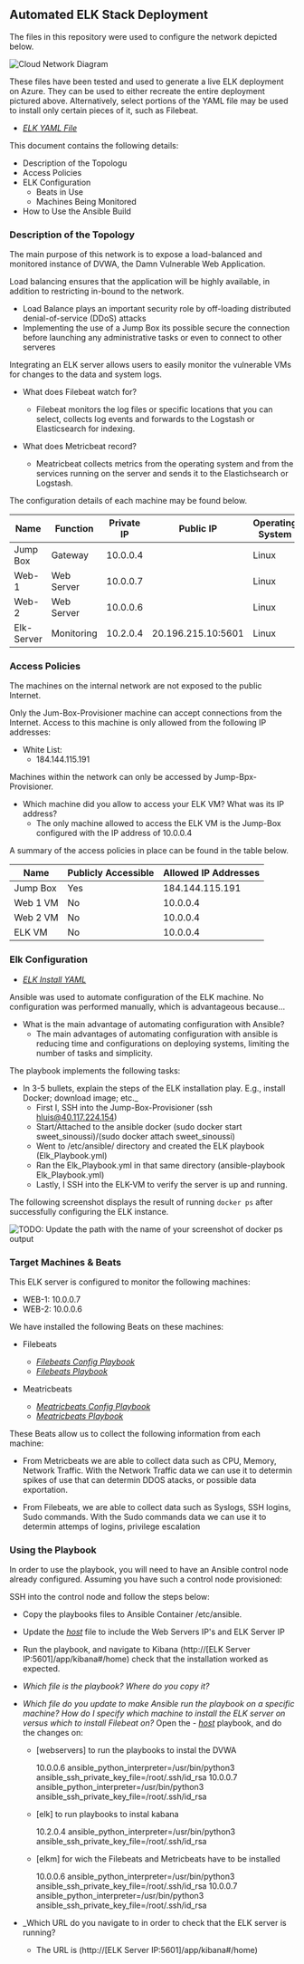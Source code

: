 ## Automated ELK Stack Deployment

The files in this repository were used to configure the network depicted below.

![Cloud Network Diagram](Diagrams/Cloud_Network.jpg)

These files have been tested and used to generate a live ELK deployment on Azure. They can be used to either recreate the entire deployment pictured above. Alternatively, select portions of the YAML file may be used to install only certain pieces of it, such as Filebeat.

  - _[ELK YAML File ](Ansible/filebeat-playbook.yml)_

This document contains the following details:
- Description of the Topologu
- Access Policies
- ELK Configuration
  - Beats in Use
  - Machines Being Monitored
- How to Use the Ansible Build


### Description of the Topology

The main purpose of this network is to expose a load-balanced and monitored instance of DVWA, the Damn Vulnerable Web Application.

Load balancing ensures that the application will be highly available, in addition to restricting in-bound to the network.

 - Load Balance plays an important security role by off-loading distributed denial-of-service (DDoS) attacks
 - Implementing the use of a Jump Box its possible secure the connection before launching any administrative tasks or even to connect to other serveres

Integrating an ELK server allows users to easily monitor the vulnerable VMs for changes to the data and system logs.
- What does Filebeat watch for?
  - Filebeat monitors the log files or specific locations that you can select, collects log events and forwards to the Logstash or Elasticsearch for indexing. 

- What does Metricbeat record?
  - Meatricbeat collects metrics from the operating system and from the services running on the server and sends it to the Elastichsearch or Logstash.
   
The configuration details of each machine may be found below.


| Name       | Function   | Private IP |  Public IP         | Operating System |
|------------|------------|------------|--------------------|------------------|
| Jump Box   | Gateway    | 10.0.0.4   |                    | Linux            |
| Web-1      | Web Server | 10.0.0.7   |                    | Linux            |
| Web-2      | Web Server | 10.0.0.6   |                    | Linux            |
| Elk-Server | Monitoring | 10.2.0.4   | 20.196.215.10:5601 | Linux            |

### Access Policies

The machines on the internal network are not exposed to the public Internet. 

Only the Jum-Box-Provisioner machine can accept connections from the Internet. Access to this machine is only allowed from the following IP addresses:

- White List:   
  - 184.144.115.191 

Machines within the network can only be accessed by Jump-Bpx-Provisioner.
- Which machine did you allow to access your ELK VM? What was its IP address?
  - The only machine allowed to access the ELK VM is the Jump-Box configured with the IP address of 10.0.0.4 
  

A summary of the access policies in place can be found in the table below.

| Name     | Publicly Accessible | Allowed IP Addresses |
|----------|---------------------|----------------------|
| Jump Box | Yes                 | 184.144.115.191      |
| Web 1 VM | No                  | 10.0.0.4             |
| Web 2 VM | No                  | 10.0.0.4             |
| ELK VM   | No                  | 10.0.0.4             |


### Elk Configuration 
  - _[ELK Install YAML](Linux/install_elk.yml)_

Ansible was used to automate configuration of the ELK machine. No configuration was performed manually, which is advantageous because...
- What is the main advantage of automating configuration with Ansible?
  - The main advantages of automating configuration with ansible is reducing time and configurations on deploying systems, limiting the number of tasks and simplicity.
  
  
The playbook implements the following tasks:
- In 3-5 bullets, explain the steps of the ELK installation play. E.g., install Docker; download image; etc._
  - First I, SSH into the Jump-Box-Provisioner (ssh hluis@40.117.224.154)
  - Start/Attached to the ansible docker (sudo docker start sweet_sinoussi)/(sudo docker attach sweet_sinoussi)
  - Went to /etc/ansible/ directory and created the ELK playbook (Elk_Playbook.yml)
  - Ran the Elk_Playbook.yml in that same directory (ansible-playbook Elk_Playbook.yml)
  - Lastly, I SSH into the ELK-VM to verify the server is up and running.
   
  

The following screenshot displays the result of running `docker ps` after successfully configuring the ELK instance.

![TODO: Update the path with the name of your screenshot of docker ps output](PrintSCR/Docker_ps.jpg)

### Target Machines & Beats
This ELK server is configured to monitor the following machines:
- WEB-1: 10.0.0.7
- WEB-2: 10.0.0.6

We have installed the following Beats on these machines:

- Filebeats
  - _[Filebeats Config Playbook](Ansible/filebeat-config.yml)_
  - _[Filebeats Playbook](Ansible/filebeat-playbook.yml)_
  
- Meatricbeats
  - _[Meatricbeats Config Playbook](Ansible/metricsbeat-config.yml)_
  - _[Meatricbeats Playbook](Ansible/metricsbeat-playbook.yml)_

These Beats allow us to collect the following information from each machine:
 
  - From Metricbeats we are able to collect data such as CPU, Memory, Network Traffic. With the Network Traffic data we can use it to determin spikes of use that can determin DDOS atacks, or possible data exportation. 

  - From Filebeats, we are able to collect data such as Syslogs, SSH logins, Sudo commands. With the Sudo commands data we can use it to determin attemps of logins,  privilege escalation 
  

### Using the Playbook
In order to use the playbook, you will need to have an Ansible control node already configured. Assuming you have such a control node provisioned: 

SSH into the control node and follow the steps below:
- Copy the playbooks files to Ansible Container /etc/ansible.
- Update the _[host](Ansible/hosts)_ file to include the Web Servers IP's and ELK Server IP
- Run the playbook, and navigate to  Kibana (http://[ELK Server IP:5601]/app/kibana#/home) check that the installation worked as expected.


- _Which file is the playbook? Where do you copy it?_


- _Which file do you update to make Ansible run the playbook on a specific machine? How do I specify which machine to install the ELK server on versus which to install Filebeat on?_ 
     Open the - _[host](Ansible/hosts)_ playbook,
     and do the changes on:
     
     - [webservers] to run the playbooks to instal the DVWA 


        10.0.0.6 ansible_python_interpreter=/usr/bin/python3 ansible_ssh_private_key_file=/root/.ssh/id_rsa 
        10.0.0.7 ansible_python_interpreter=/usr/bin/python3 ansible_ssh_private_key_file=/root/.ssh/id_rsa

     
     
     - [elk] to run playbooks to instal kabana
    
        10.2.0.4  ansible_python_interpreter=/usr/bin/python3 ansible_ssh_private_key_file=/root/.ssh/id_rsa
     
     
     - [elkm] for wich the Filebeats and Metricbeats have to be installed
     
       10.0.0.6 ansible_python_interpreter=/usr/bin/python3 ansible_ssh_private_key_file=/root/.ssh/id_rsa
       10.0.0.7 ansible_python_interpreter=/usr/bin/python3 ansible_ssh_private_key_file=/root/.ssh/id_rsa

- _Which URL do you navigate to in order to check that the ELK server is running?
    - The URL is  (http://[ELK Server IP:5601]/app/kibana#/home)


